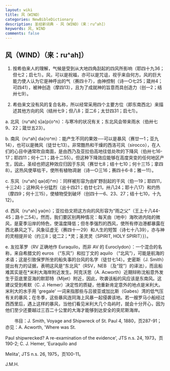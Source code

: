 ```yaml
---
layout: wiki
title: 风（WIND）
categories: NewBibleDictionary
description: 圣经新词典 - 风（WIND）（来：ru^ah]）
keywords: 风, WIND
comments: false
---
```


## 风（WIND）（来：ru^ah]）

1. 按希伯来人的理解，气候是受到从大地四角刮起的四风所影响（耶四十九36；但七2；启七1）。风，可以是祝福，亦可以是咒诅，视乎来自何方。风的巨大能力使人认为它是神呼出的气（赛四十7），由神控制（诗一○七25；箴卅4；可四41），被神创造（摩四13），且为了成就神的旨意而具创造力（创一2；结卅七9）。

2. 希伯来文没有风的复合名称，所以经常采用四个主要方位（即东南西北）来描述其他方向的风（结卅七9；但八8；亚二6；太廿四31；启七1）。

a. 北风（ru^ah] s]a{p{o^n）：与寒冷的状况有关；东北风会带来雨水（伯卅七9、22；箴廿五23）。

b. 南风（ru^ah] da{ro^m）：能产生不同的果效──可以是暴风（赛廿一1；亚九14），也可以是微风（徒廿七13）。非常酷热和干燥的西洛可风（sirocco），在人们的心目中通常吹自南面，是由西乃及亚拉伯高地往低处吹的下降风（伯卅七16-17；耶四11；何十二1；路十二55）。但这种下降效应能够在高度突变的任何地区产生，因此，圣经也把这种效应归因于东风（赛廿七8；结十七10；何十三15；拿四8）。这热风使草枯干，使所有植物凋谢（诗一○三16；赛四十6-8；雅一11）。

c. 东风（ru^ah] qa{d[i^m）：同样被形容为由旷野刮起的干风（伯一19；耶四11，十三24）；这种风十分猛烈（出十四21；伯廿七21，卅八24；耶十八17）和灼热（摩四9；何十三15），使植物受到破坏（创四十一6、23、27；结十七10，十九12）。

d. 西风（ru^ah] ya{m）；亚拉伯文把这方向的风形容为“雨之父”（王上十八44-45；路十二54）。然而，我们要区别两种情况：每天由〔地中〕海吹进内陆的微风，是夏季沿岸的特色，使温度降低；但冬季强烈的西风，使所有停泊港都暴露在西北暴风之下。风象征虚无（赛四十一29）和人生的短暂（诗七十八39），亦与神的灵相提并论（约三8；徒二2；*灵；圣灵灵（SPIRIT, HOLY SPIRIT）}）。

e. 友拉革罗（RV 正确地作 Euraquilo，而非 AV 的 Euroclydon）：一个混合的名称，来自希腊文的 euros （“东风”）和拉丁文的 aquilo （“北风”），可能是航海的术语；这是引致保罗所坐的船失事的台风的名字（徒廿七14）。史密斯（J. Smith）提出有力的证据，表明这风是“东北风”（RSV，NEB 〔及“现”〕的译法），而且船难其实是在*米利大海岸附近发生。阿克沃思（A. Acworth）近期辩称沈船意外发生于亚底里亚海的默耶特（Mljet）附近，因此，吹袭该船的风应该是东南风。这建议受到希默（C. J. Hemer）决定性的质疑，他重新肯定意外的地点是米利大。米利大的水手用 'gregale' 一词来指那些与吕彼亚或加比斯（Gabes）湾的低气压有关的暴风；在冬季，这些暴风连同海上风暴一起侵袭该地。若一艘罗马小船经过西西里后，遇上这样的暴风，当他们看见米利大几个岛屿时，就会十分开心，因为他们至少还要越过三百二十公里的大海才能够到达安全的突尼斯海岸。

　　书目：J. Smith, Voyage and Shipwreck of St. Paul 4, 1880，页287-91；亦见：A. Acworth, 'Where was St.

Paul shipwrecked? A re-examination of the evidence', JTS n.s. 24, 1973，页190-2; C. J. Hemer, 'Euraquilo and

Melita', JTS n.s. 26, 1975，页100-11。

J.M.H.








